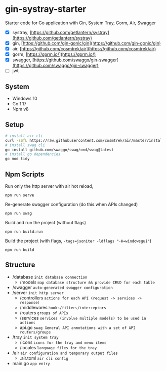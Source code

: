 # gin-systray-starter

Starter code for Go application with Gin, System Tray, Gorm, Air, Swagger

- [x] systray, [https://github.com/getlantern/systray](https://github.com/getlantern/systray)
- [x] gin, [https://github.com/gin-gonic/gin](https://github.com/gin-gonic/gin)
- [x] air, [https://github.com/cosmtrek/air](https://github.com/cosmtrek/air)
- [x] gorm, [https://gorm.io/](https://gorm.io/)
- [x] swagger, [https://github.com/swaggo/gin-swagger](https://github.com/swaggo/gin-swagger)
- [ ] jwt

## System

- Windows 10
- Go 1.17
- Npm v8

## Setup

``` bash
# install air cli
curl -sSfL https://raw.githubusercontent.com/cosmtrek/air/master/install.sh | sh -s -- -b $(go env GOPATH)/bin
# install swag cli
go install github.com/swaggo/swag/cmd/swag@latest
# install go dependencies
go mod tidy
```

## Npm Scripts

Run only the http server with air hot reload,

```
npm run serve
```

Re-generate swagger configuration (do this when APIs changed)

```
npm run swag
```

Build and run the project (without flags)

```
npm run build:run
```

Build the project (with flags, `-tags=jsoniter -ldflags "-H=windowsgui"`)

```
npm run build
```

## Structure

- /database `init database connection`
  - /models `map database structure && provide CRUD for each table`
- /swagger `auto-generated swagger configuration`
- /server `init http server`
  - /controllers `actions for each API (request -> services -> response)`
  - /middlewares `hooks/filters/interceptors`
  - /routers `groups of APIs`
  - /services `services (involve multiple models) to be used in actions`
  - api.go `swag General API annotations with a set of API routers/groups`
- /tray `init system tray`
  - /icons `icons for the tray and menu items`
  - /locales `language files for the tray`
- /air `air configuration and temporary output files`
  - .air.toml `air cli config`
- main.go `app entry`
